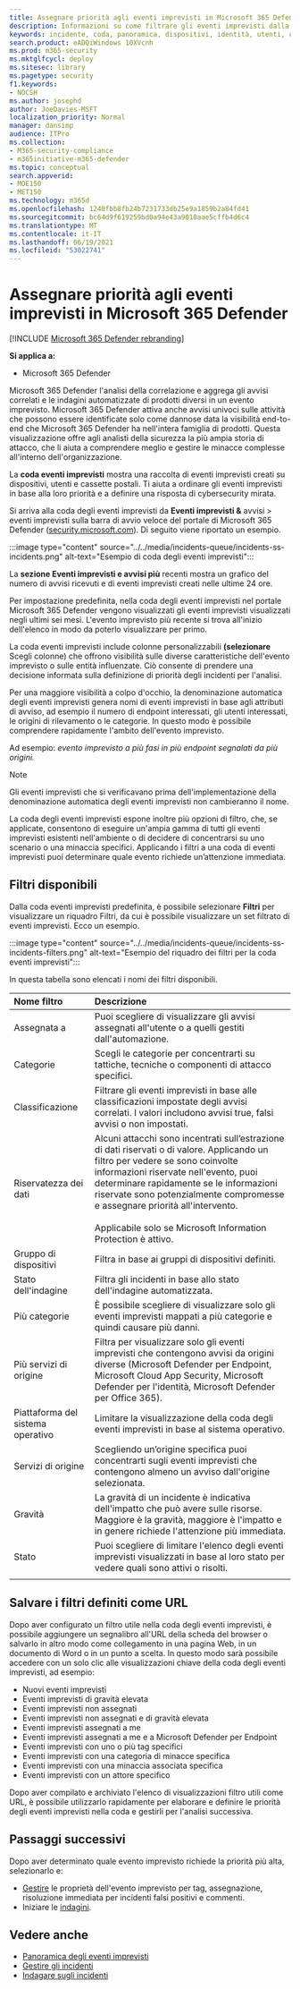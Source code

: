 ```yaml
---
title: Assegnare priorità agli eventi imprevisti in Microsoft 365 Defender
description: Informazioni su come filtrare gli eventi imprevisti dalla coda degli eventi imprevisti in Microsoft 365 Defender
keywords: incidente, coda, panoramica, dispositivi, identità, utenti, cassetta postale, posta elettronica, eventi imprevisti, analizzare, risposta
search.product: eADQiWindows 10XVcnh
ms.prod: m365-security
ms.mktglfcycl: deploy
ms.sitesec: library
ms.pagetype: security
f1.keywords:
- NOCSH
ms.author: josephd
author: JoeDavies-MSFT
localization_priority: Normal
manager: dansimp
audience: ITPro
ms.collection:
- M365-security-compliance
- m365initiative-m365-defender
ms.topic: conceptual
search.appverid:
- MOE150
- MET150
ms.technology: m365d
ms.openlocfilehash: 1240fbb8fb24b7231733db25e9a1859b2a84fd41
ms.sourcegitcommit: bc64d9f619259bd0a94e43a9010aae5cffb4d6c4
ms.translationtype: MT
ms.contentlocale: it-IT
ms.lasthandoff: 06/19/2021
ms.locfileid: "53022741"
---
```

# <a name="prioritize-incidents-in-microsoft-365-defender"></a>Assegnare priorità agli eventi imprevisti in Microsoft 365 Defender

[!INCLUDE [Microsoft 365 Defender rebranding](../includes/microsoft-defender.md)]

**Si applica a:**
- Microsoft 365 Defender

Microsoft 365 Defender l'analisi della correlazione e aggrega gli avvisi correlati e le indagini automatizzate di prodotti diversi in un evento imprevisto. Microsoft 365 Defender attiva anche avvisi univoci sulle attività che possono essere identificate solo come dannose data la visibilità end-to-end che Microsoft 365 Defender ha nell'intera famiglia di prodotti. Questa visualizzazione offre agli analisti della sicurezza la più ampia storia di attacco, che li aiuta a comprendere meglio e gestire le minacce complesse all'interno dell'organizzazione.

La **coda eventi imprevisti** mostra una raccolta di eventi imprevisti creati su dispositivi, utenti e cassette postali. Ti aiuta a ordinare gli eventi imprevisti in base alla loro priorità e a definire una risposta di cybersecurity mirata. 

Si arriva alla coda degli eventi imprevisti da **Eventi imprevisti &** avvisi > eventi imprevisti sulla barra di avvio veloce del portale di Microsoft 365 Defender ([security.microsoft.com](https://security.microsoft.com)). Di seguito viene riportato un esempio.

:::image type="content" source="../../media/incidents-queue/incidents-ss-incidents.png" alt-text="Esempio di coda degli eventi imprevisti":::

La **sezione Eventi imprevisti e avvisi più** recenti mostra un grafico del numero di avvisi ricevuti e di eventi imprevisti creati nelle ultime 24 ore.

Per impostazione predefinita, nella coda degli eventi imprevisti nel portale Microsoft 365 Defender vengono visualizzati gli eventi imprevisti visualizzati negli ultimi sei mesi. L'evento imprevisto più recente si trova all'inizio dell'elenco in modo da poterlo visualizzare per primo.

La coda eventi imprevisti include colonne personalizzabili **(selezionare** Scegli colonne) che offrono visibilità sulle diverse caratteristiche dell'evento imprevisto o sulle entità influenzate. Ciò consente di prendere una decisione informata sulla definizione di priorità degli incidenti per l'analisi.

Per una maggiore visibilità a colpo d'occhio, la denominazione automatica degli eventi imprevisti genera nomi di eventi imprevisti in base agli attributi di avviso, ad esempio il numero di endpoint interessati, gli utenti interessati, le origini di rilevamento o le categorie. In questo modo è possibile comprendere rapidamente l'ambito dell'evento imprevisto.

Ad esempio: *evento imprevisto a più fasi in più endpoint segnalati da più origini.*

> [!NOTE]
> Gli eventi imprevisti che si verificavano prima dell'implementazione della denominazione automatica degli eventi imprevisti non cambieranno il nome.

La coda degli eventi imprevisti espone inoltre più opzioni di filtro, che, se applicate, consentono di eseguire un'ampia gamma di tutti gli eventi imprevisti esistenti nell'ambiente o di decidere di concentrarsi su uno scenario o una minaccia specifici. Applicando i filtri a una coda di eventi imprevisti puoi determinare quale evento richiede un’attenzione immediata. 

## <a name="available-filters"></a>Filtri disponibili

Dalla coda eventi imprevisti predefinita, è possibile selezionare **Filtri** per visualizzare un riquadro Filtri, da cui è possibile visualizzare un set filtrato di eventi imprevisti. Ecco un esempio.

:::image type="content" source="../../media/incidents-queue/incidents-ss-incidents-filters.png" alt-text="Esempio del riquadro dei filtri per la coda eventi imprevisti":::

In questa tabella sono elencati i nomi dei filtri disponibili.

| Nome filtro | Descrizione |
|:-------|:-----|
| Assegnata a | Puoi scegliere di visualizzare gli avvisi assegnati all'utente o a quelli gestiti dall'automazione. |
| Categorie | Scegli le categorie per concentrarti su tattiche, tecniche o componenti di attacco specifici. |
| Classificazione | Filtrare gli eventi imprevisti in base alle classificazioni impostate degli avvisi correlati. I valori includono avvisi true, falsi avvisi o non impostati. |
| Riservatezza dei dati | Alcuni attacchi sono incentrati sull’estrazione di dati riservati o di valore. Applicando un filtro per vedere se sono coinvolte informazioni riservate nell'evento, puoi determinare rapidamente se le informazioni riservate sono potenzialmente compromesse e assegnare priorità all'intervento. <br><br> Applicabile solo se Microsoft Information Protection è attivo.|
| Gruppo di dispositivi | Filtra in base ai gruppi di dispositivi definiti. |
| Stato dell'indagine | Filtra gli incidenti in base allo stato dell'indagine automatizzata.  |
| Più categorie | È possibile scegliere di visualizzare solo gli eventi imprevisti mappati a più categorie e quindi causare più danni. |
| Più servizi di origine  | Filtra per visualizzare solo gli eventi imprevisti che contengono avvisi da origini diverse (Microsoft Defender per Endpoint, Microsoft Cloud App Security, Microsoft Defender per l'identità, Microsoft Defender per Office 365). |
| Piattaforma del sistema operativo | Limitare la visualizzazione della coda degli eventi imprevisti in base al sistema operativo. |
| Servizi di origine | Scegliendo un’origine specifica puoi concentrarti sugli eventi imprevisti che contengono almeno un avviso dall'origine selezionata. |
| Gravità | La gravità di un incidente è indicativa dell'impatto che può avere sulle risorse. Maggiore è la gravità, maggiore è l'impatto e in genere richiede l'attenzione più immediata. |
| Stato | Puoi scegliere di limitare l'elenco degli eventi imprevisti visualizzati in base al loro stato per vedere quali sono attivi o risolti. |
|||

## <a name="save-defined-filters-as-urls"></a>Salvare i filtri definiti come URL

Dopo aver configurato un filtro utile nella coda degli eventi imprevisti, è possibile aggiungere un segnalibro all'URL della scheda del browser o salvarlo in altro modo come collegamento in una pagina Web, in un documento di Word o in un punto a scelta. In questo modo sarà possibile accedere con un solo clic alle visualizzazioni chiave della coda degli eventi imprevisti, ad esempio:

- Nuovi eventi imprevisti
- Eventi imprevisti di gravità elevata
- Eventi imprevisti non assegnati
- Eventi imprevisti non assegnati e di gravità elevata
- Eventi imprevisti assegnati a me
- Eventi imprevisti assegnati a me e a Microsoft Defender per Endpoint
- Eventi imprevisti con uno o più tag specifici
- Eventi imprevisti con una categoria di minacce specifica
- Eventi imprevisti con una minaccia associata specifica
- Eventi imprevisti con un attore specifico

Dopo aver compilato e archiviato l'elenco di visualizzazioni filtro utili come URL, è possibile [](manage-incidents.md) utilizzarlo rapidamente per elaborare e definire le priorità degli eventi imprevisti nella coda e gestirli per l'analisi successiva.

## <a name="next-steps"></a>Passaggi successivi

Dopo aver determinato quale evento imprevisto richiede la priorità più alta, selezionarlo e:

- [Gestire](manage-incidents.md) le proprietà dell'evento imprevisto per tag, assegnazione, risoluzione immediata per incidenti falsi positivi e commenti.
- Iniziare le [indagini](investigate-incidents.md).

## <a name="see-also"></a>Vedere anche
- [Panoramica degli eventi imprevisti](incidents-overview.md)
- [Gestire gli incidenti](manage-incidents.md)
- [Indagare sugli incidenti](investigate-incidents.md)
